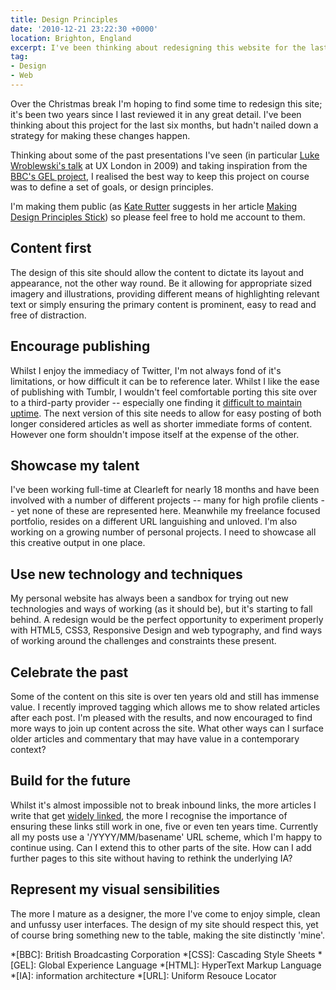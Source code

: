 ```yaml
---
title: Design Principles
date: '2010-12-21 23:22:30 +0000'
location: Brighton, England
excerpt: I've been thinking about redesigning this website for the last six months, but haven't been able to find a strategy for making these changes happen. To keep this project on course, I've defined a set of design principles.
tag:
- Design
- Web
---
```

Over the Christmas break I'm hoping to find some time to redesign this site; it's been two years since I last reviewed it in any great detail. I've been thinking about this project for the last six months, but hadn't nailed down a strategy for making these changes happen.

Thinking about some of the past presentations I've seen (in particular [Luke Wroblewski's talk][1] at UX London in 2009) and taking inspiration from the [BBC's GEL project][2], I realised the best way to keep this project on course was to define a set of goals, or design principles.

I'm making them public (as [Kate Rutter][3] suggests in her article [Making Design Principles Stick][4]) so please feel free to hold me account to them.

## Content first

The design of this site should allow the content to dictate its layout and appearance, not the other way round. Be it allowing for appropriate sized imagery and illustrations, providing different means of highlighting relevant text or simply ensuring the primary content is prominent, easy to read and free of distraction.

## Encourage publishing

Whilst I enjoy the immediacy of Twitter, I'm not always fond of it's limitations, or how difficult it can be to reference later. Whilst I like the ease of publishing with Tumblr, I wouldn't feel comfortable porting this site over to a third-party provider -- especially one finding it [difficult to maintain uptime][5]. The next version of this site needs to allow for easy posting of both longer considered articles as well as shorter immediate forms of content. However one form shouldn't impose itself at the expense of the other.

## Showcase my talent

I've been working full-time at Clearleft for nearly 18 months and have been involved with a number of different projects -- many for high profile clients -- yet none of these are represented here. Meanwhile my freelance focused portfolio, resides on a different URL languishing and unloved. I'm also working on a growing number of personal projects. I need to showcase all this creative output in one place.

## Use new technology and techniques

My personal website has always been a sandbox for trying out new technologies and ways of working (as it should be), but it's starting to fall behind. A redesign would be the perfect opportunity to experiment properly with HTML5, CSS3, Responsive Design and web typography, and find ways of working around the challenges and constraints these present.

## Celebrate the past

Some of the content on this site is over ten years old and still has immense value. I recently improved tagging which allows me to show related articles after each post. I'm pleased with the results, and now encouraged to find more ways to join up content across the site. What other ways can I surface older articles and commentary that may have value in a contemporary context?

## Build for the future

Whilst it's almost impossible not to break inbound links, the more articles I write that get [widely linked][6], the more I recognise the importance of ensuring these links still work in one, five or even ten years time. Currently all my posts use a '/YYYY/MM/basename' URL scheme, which I'm happy to continue using. Can I extend this to other parts of the site. How can I add further pages to this site without having to rethink the underlying IA?

## Represent my visual sensibilities

The more I mature as a designer, the more I've come to enjoy simple, clean and unfussy user interfaces. The design of my site should respect this, yet of course bring something new to the table, making the site distinctly 'mine'.

[1]: http://www.lukew.com/ff/entry.asp?779
[2]: http://www.bbc.co.uk/gel/philosophy/design-philosophy
[3]: http://www.adaptivepath.com/aboutus/kate.php
[4]: http://www.adaptivepath.com/ideas/essays/archives/001123.php
[5]: http://staff.tumblr.com/post/2127872280/downtime
[6]: /talks/multipack_presents_november_2010

*[BBC]: British Broadcasting Corporation
*[CSS]: Cascading Style Sheets
*[GEL]: Global Experience Language
*[HTML]: HyperText Markup Language
*[IA]: information architecture
*[URL]: Uniform Resouce Locator
